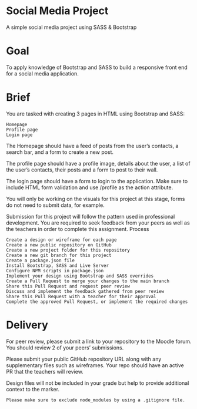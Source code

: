 # Social Media Project

A simple social media project using SASS & Bootstrap

# Goal

To apply knowledge of Bootstrap and SASS to build a responsive front end for a social media application.

# Brief

You are tasked with creating 3 pages in HTML using Bootstrap and SASS:

    Homepage
    Profile page
    Login page

The Homepage should have a feed of posts from the user’s contacts, a search bar, and a form to create a new post.

The profile page should have a profile image, details about the user, a list of the user’s contacts, their posts and a form to post to their wall.

The login page should have a form to login to the application. Make sure to include HTML form validation and use /profile as the action attribute.

You will only be working on the visuals for this project at this stage, forms do not need to submit data, for example.

Submission for this project will follow the pattern used in professional development. You are required to seek feedback from your peers as well as the teachers in order to complete this assignment.
Process

    Create a design or wireframe for each page
    Create a new public repository on GitHub
    Create a new project folder for this repository
    Create a new git branch for this project
    Create a package.json file
    Install Bootstrap, SASS and Live Server
    Configure NPM scripts in package.json
    Implement your design using Bootstrap and SASS overrides
    Create a Pull Request to merge your changes to the main branch
    Share this Pull Request and request peer review
    Discuss and implement the feedback gathered from peer review
    Share this Pull Request with a teacher for their approval
    Complete the approved Pull Request, or implement the required changes

# Delivery

For peer review, please submit a link to your repository to the Moodle forum. You should review 2 of your peers’ submissions.

Please submit your public GitHub repository URL along with any supplementary files such as wireframes. Your repo should have an active PR that the teachers will review.

Design files will not be included in your grade but help to provide additional context to the marker.

    Please make sure to exclude node_modules by using a .gitignore file.

